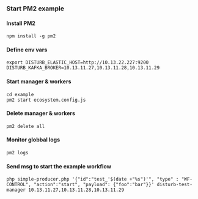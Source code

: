 ### Start PM2 example
#### Install PM2
```
npm install -g pm2
```

#### Define env vars
```
export DISTURB_ELASTIC_HOST=http://10.13.22.227:9200 DISTURB_KAFKA_BROKER=10.13.11.27,10.13.11.28,10.13.11.29
```

#### Start manager & workers
```
cd example
pm2 start ecosystem.config.js
```

#### Delete manager & workers
```
pm2 delete all
```

#### Monitor globbal logs
```
pm2 logs
```

#### Send msg to start the example workflow
```
php simple-producer.php '{"id":"test_'$(date +"%s")'", "type" : "WF-CONTROL", "action":"start", "payload": {"foo":"bar"}}' disturb-test-manager 10.13.11.27,10.13.11.28,10.13.11.29
```
